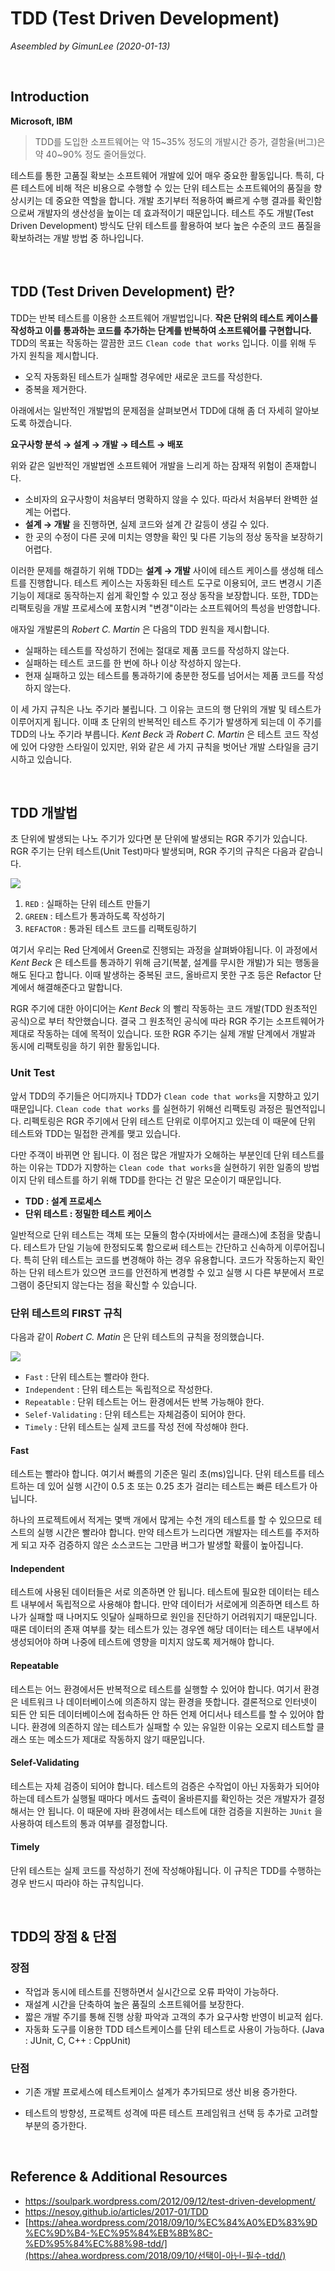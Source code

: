 # TDD (Test Driven Development)

*Aseembled by GimunLee (2020-01-13)*

<br/>

## Introduction

**Microsoft, IBM**

> TDD를 도입한 소프트웨어는 약 15\~35% 정도의 개발시간 증가, 결함율(버그)은 약 40\~90% 정도 줄어들었다.

테스트를 통한 고품질 확보는 소프트웨어 개발에 있어 매우 중요한 활동입니다. 특히, 다른 테스트에 비해 적은 비용으로 수행할 수 있는 단위 테스트는 소프트웨어의 품질을 향상시키는 데 중요한 역할을 합니다. 개발 초기부터 적용하여 빠르게 수행 결과를 확인함으로써 개발자의 생산성을 높이는 데 효과적이기 때문입니다. 테스트 주도 개발(Test Driven Development) 방식도 단위 테스트를 활용하여 보다 높은 수준의 코드 품질을 확보하려는 개발 방법 중 하나입니다.

<br/>

## TDD (Test Driven Development) 란?

TDD는 반복 테스트를 이용한 소프트웨어 개발법입니다. **작은 단위의 테스트 케이스를 작성하고 이를 통과하는 코드를 추가하는 단계를 반복하여 소프트웨어를 구현합니다.** TDD의 목표는 작동하는 깔끔한 코드 `Clean code that works` 입니다. 이를 위해 두 가지 원칙을 제시합니다. 

- 오직 자동화된 테스트가 실패할 경우에만 새로운 코드를 작성한다.
- 중복을 제거한다.

아래에서는 일반적인 개발법의 문제점을 살펴보면서 TDD에 대해 좀 더 자세히 알아보도록 하겠습니다. 

**요구사항 분석 → 설계 → 개발 → 테스트 → 배포**

위와 같은 일반적인 개발법엔 소프트웨어 개발을 느리게 하는 잠재적 위험이 존재합니다.  

- 소비자의 요구사항이 처음부터 명확하지 않을 수 있다. 따라서 처음부터 완벽한 설계는 어렵다.
- **설계 → 개발** 을 진행하면, 실제 코드와 설계 간 갈등이 생길 수 있다.
- 한 곳의 수정이 다른 곳에 미치는 영향을 확인 및 다른 기능의 정상 동작을 보장하기 어렵다.

이러한 문제를 해결하기 위해 TDD는 **설계 → 개발** 사이에 테스트 케이스를 생성해 테스트를 진행합니다. 테스트 케이스는 자동화된 테스트 도구로 이용되어, 코드 변경시 기존 기능이 제대로 동작하는지 쉽게 확인할 수 있고 정상 동작을 보장합니다. 또한, TDD는 리팩토링을 개발 프로세스에 포함시켜 "변경"이라는 소프트웨어의 특성을 반영합니다.

애자일 개발론의 *Robert C. Martin* 은 다음의 TDD 원칙을 제시합니다.

- 실패하는 테스트를 작성하기 전에는 절대로 제품 코드를 작성하지 않는다.
- 실패하는 테스트 코드를 한 번에 하나 이상 작성하지 않는다.
- 현재 실패하고 있는 테스트를 통과하기에 충분한 정도를 넘어서는 제품 코드를 작성하지 않는다.

이 세 가지 규칙은 나노 주기라 불립니다. 그 이유는 코드의 행 단위의 개발 및 테스트가 이루어지게 됩니다. 이때 초 단위의 반복적인 테스트 주기가 발생하게 되는데 이 주기를 TDD의 나노 주기라 부릅니다. *Kent Beck* 과 *Robert C. Martin* 은 테스트 코드 작성에 있어 다양한 스타일이 있지만, 위와 같은 세 가지 규칙을 벗어난 개발 스타일을 금기시하고 있습니다.

<br/>

## TDD 개발법

초 단위에 발생되는 나노 주기가 있다면 분 단위에 발생되는 RGR 주기가 있습니다. RGR 주기는 단위 테스트(Unit Test)마다 발생되며, RGR 주기의 규칙은 다음과 같습니다.

<img src="./resources/test-driven-development-001.png">

1. `RED` :  실패하는 단위 테스트 만들기 
2. `GREEN` : 테스트가 통과하도록 작성하기
3. `REFACTOR` : 통과된 테스트 코드를 리팩토링하기

여기서 우리는 Red 단계에서 Green로 진행되는 과정을 살펴봐야됩니다. 이 과정에서 *Kent Beck* 은 테스트를 통과하기 위해 금기(복붙, 설계를 무시한 개발)가 되는 행동을 해도 된다고 합니다. 이때 발생하는 중복된 코드, 올바르지 못한 구조 등은 Refactor 단계에서 해결해준다고 말합니다.

RGR 주기에 대한 아이디어는 *Kent Beck* 의 빨리 작동하는 코드 개발(TDD 원초적인 공식)으로 부터 착안했습니다. 결국 그 원초적인 공식에 따라 RGR 주기는 소프트웨어가 제대로 작동하는 데에 목적이 있습니다. 또한 RGR 주기는 실제 개발 단계에서 개발과 동시에 리팩토링을 하기 위한 활동입니다.

### Unit Test

앞서 TDD의 주기들은 어디까지나 TDD가 `Clean code that works`을 지향하고 있기 때문입니다. `Clean code that works` 를 실현하기 위해선 리팩토링 과정은 필연적입니다. 리펙토링은 RGR 주기에서 단위 테스트 단위로 이루어지고 있는데 이 때문에 단위 테스트와 TDD는 밀접한 관계를 맺고 있습니다.

다만 주객이 바뀌면 안 됩니다. 이 점은 많은 개발자가 오해하는 부분인데 단위 테스트를 하는 이유는 TDD가 지향하는 `Clean code that works`을 실현하기 위한 일종의 방법이지 단위 테스트를 하기 위해 TDD를 한다는 건 말은 모순이기 때문입니다.

- **TDD : 설계 프로세스**
- **단위 테스트 : 정밀한 테스트 케이스**

일반적으로 단위 테스트는 객체 또는 모듈의 함수(자바에서는 클래스)에 초점을 맞춥니다. 테스트가 단일 기능에 한정되도록 함으로써 테스트는 간단하고 신속하게 이루어집니다. 특히 단위 테스트는 코드를 변경해야 하는 경우 유용합니다. 코드가 작동하는지 확인하는 단위 테스트가 있으면 코드를 안전하게 변경할 수 있고 실행 시 다른 부분에서 프로그램이 중단되지 않는다는 점을 확신할 수 있습니다.

### 단위 테스트의 FIRST 규칙

다음과 같이 *Robert C. Matin* 은 단위 테스트의 규칙을 정의했습니다. 

<img src="./resources/test-driven-development-002.png">

- `Fast` : 단위 테스트는 빨라야 한다.
- `Independent` : 단위 테스트는 독립적으로 작성한다.
- `Repeatable` : 단위 테스트는 어느 환경에서든 반복 가능해야 한다.
- `Selef-Validating` : 단위 테스트는 자체검증이 되어야 한다.
- `Timely` : 단위 테스트는 실제 코드를 작성 전에 작성해야 한다.

#### Fast

테스트는 빨라야 합니다. 여기서 빠름의 기준은 밀리 초(ms)입니다. 단위 테스트를 테스트하는 데 있어 실행 시간이 0.5 초 또는 0.25 초가 걸리는 테스트는 빠른 테스트가 아닙니다.

하나의 프로젝트에서 적게는 몇백 개에서 많게는 수천 개의 테스트를 할 수 있으므로 테스트의 실행 시간은 빨라야 합니다. 만약 테스트가 느리다면 개발자는 테스트를 주저하게 되고 자주 검증하지 않은 소스코드는 그만큼 버그가 발생할 확률이 높아집니다.

#### Independent

테스트에 사용된 데이터들은 서로 의존하면 안 됩니다. 테스트에 필요한 데이터는 테스트 내부에서 독립적으로 사용해야 합니다. 만약 데이터가 서로에게 의존하면 테스트 하나가 실패할 때 나머지도 잇달아 실패하므로 원인을 진단하기 어려워지기 때문입니다. 때론 데이터의 존재 여부를 찾는 테스트가 있는 경우엔 해당 데이터는 테스트 내부에서 생성되어야 하며 나중에 테스트에 영향을 미치지 않도록 제거해야 합니다.

#### Repeatable

테스트는 어느 환경에서든 반복적으로 테스트를 실행할 수 있어야 합니다. 여기서 환경은 네트워크 나 데이터베이스에 의존하지 않는 환경을 뜻합니다. 결론적으로 인터넷이 되든 안 되든 데이터베이스에 접속하든 안 하든 언제 어디서나 테스트를 할 수 있어야 합니다. 환경에 의존하지 않는 테스트가 실패할 수 있는 유일한 이유는 오로지 테스트할 클래스 또는 메소드가 제대로 작동하지 않기 때문입니다.

#### Selef-Validating

테스트는 자체 검증이 되어야 합니다. 테스트의 검증은 수작업이 아닌 자동화가 되어야 하는데 테스트가 실행될 때마다 메서드 출력이 올바른지를 확인하는 것은 개발자가 결정해서는 안 됩니다. 이 때문에 자바 환경에서는 테스트에 대한 검증을 지원하는 `JUnit` 을 사용하여 테스트의 통과 여부를 결정합니다.

#### Timely

단위 테스트는 실제 코드를 작성하기 전에 작성해야됩니다. 이 규칙은 TDD를 수행하는 경우 반드시 따라야 하는 규칙입니다. 

<br/>

## TDD의 장점 & 단점

### 장점

- 작업과 동시에 테스트를 진행하면서 실시간으로 오류 파악이 가능하다.
- 재설계 시간을 단축하여 높은 품질의 소프트웨어를 보장한다.
- 짧은 개발 주기를 통해 진행 상황 파악과 고객의 추가 요구사항 반영이 비교적 쉽다.
- 자동화 도구를 이용한 TDD 테스트케이스를 단위 테스트로 사용이 가능하다. (Java : JUnit, C, C++ : CppUnit)

### 단점

- 기존 개발 프로세스에 테스트케이스 설계가 추가되므로 생산 비용 증가한다.

- 테스트의 방향성, 프로젝트 성격에 따른 테스트 프레임워크 선택 등 추가로 고려할 부분의 증가한다.

<br/>

## Reference & Additional Resources

- https://soulpark.wordpress.com/2012/09/12/test-driven-development/
- https://nesoy.github.io/articles/2017-01/TDD
- [https://ahea.wordpress.com/2018/09/10/%EC%84%A0%ED%83%9D%EC%9D%B4-%EC%95%84%EB%8B%8C-%ED%95%84%EC%88%98-tdd/](https://ahea.wordpress.com/2018/09/10/선택이-아닌-필수-tdd/)
